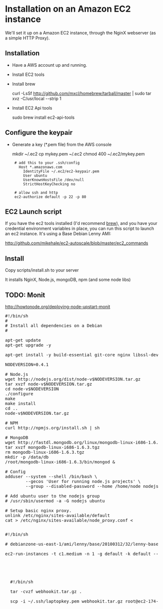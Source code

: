 # Installation on an Amazon EC2 instance

We'll set it up on a Amazon EC2 instance, through the NginX webserver (as a simple HTTP Proxy).

## Installation

 * Have a AWS account up and running.
 * Install EC2 tools
 * Install brew

    curl -LsSf http://github.com/mxcl/homebrew/tarball/master | sudo tar xvz -C/usr/local --strip 1
		
 * Install EC2 Api tools

    sudo brew install ec2-api-tools

## Configure the keypair

 * Generate a key (*.pem file) from the AWS console

    mkdir ~/.ec2
    cp mykey.pem ~/.ec2
    chmod 400 ~/.ec2/mykey.pem

		# add this to your .ssh/config
		  Host *.amazonaws.com
		    IdentityFile ~/.ec2/ec2-keypair.pem
		    User ubuntu
		    UserKnownHostsFile /dev/null
		    StrictHostKeyChecking no

		# allow ssh and http
		ec2-authorize default -p 22 -p 80

## EC2 Launch script

If you have the ec2 tools installed (I'd recommend [brew](http://github.com/mxcl/homebrew)), and you have your credential environment variables in place, you can run this script to launch an ec2 instance. It's using a Base Debian Lenny AMI:


http://github.com/mikehale/ec2-autoscale/blob/master/ec2_commands    


## Install

Copy scripts/install.sh to your server

It installs NginX, Node.js, mongoDB, npm (and some node libs)


## TODO: Monit

http://howtonode.org/deploying-node-upstart-monit


<pre>
#!/bin/sh
#
# Install all dependencies on a Debian 
#

apt-get update
apt-get upgrade -y

apt-get install -y build-essential git-core nginx libssl-dev pkg-config

NODEVERSION=0.4.1

# Node.js
wget http://nodejs.org/dist/node-v$NODEVERSION.tar.gz
tar xvzf node-v$NODEVERSION.tar.gz
cd node-v$NODEVERSION
./configure
make
make install
cd ..
node-v$NODEVERSION.tar.gz

# NPM
curl http://npmjs.org/install.sh | sh

# MongoDB
wget http://fastdl.mongodb.org/linux/mongodb-linux-i686-1.6.3.tgz
tar xvzf mongodb-linux-i686-1.6.3.tgz
rm mongodb-linux-i686-1.6.3.tgz
mkdir -p /data/db
/root/mongodb-linux-i686-1.6.3/bin/mongod &

# Config
adduser --system --shell /bin/bash \
        --gecos 'User for running node.js projects' \
        --group --disabled-password --home /home/node nodejs

# Add ubuntu user to the nodejs group
# /usr/sbin/usermod -a -G nodejs ubuntu

# Setup basic nginx proxy.
unlink /etc/nginx/sites-available/default
cat > /etc/nginx/sites-available/node_proxy.conf <<EOF
server {
listen 80;
# proxy to node
location / {
proxy_pass http://127.0.0.1:8124/;
}
}
EOF
ln -s /etc/nginx/sites-available/node_proxy.conf /etc/nginx/sites-enabled/node_proxy.conf
/etc/init.d/nginx restart
</pre>



<pre>
#!/bin/sh

# debianzone-us-east-1/ami/lenny/base/20100312/32/lenny-base-20100312

ec2-run-instances -t c1.medium -n 1 -g default -k default --user-data-file install-ec2 ami-01d13e68
</pre>

<pre>

  #!/bin/sh

  tar -cvzf webhookit.tar.gz .

  scp -i ~/.ssh/laptopkey.pem webhookit.tar.gz root@ec2-174-129-182-193.compute-1.amazonaws.com:
  
  
</pre>


<script type="text/javascript">var disqus_shortname = 'aws_install';</script>
